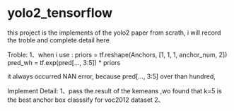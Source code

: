 # yolo2_tensorflow

this project is the implements of the yolo2 paper from scrath, i will record the troble and complete detail here


Troble:
1、when i use :
	priors = tf.reshape(Anchors, [1, 1, 1, anchor_num, 2])
        pred_wh = tf.exp(pred[..., 3:5]) * priors
	
   it always occurred NAN error, because pred[..., 3:5] over than hundred,


Implement Detail:
1、pass the result of the kemeans ,wo found that k=5 is the best anchor box classsify for voc2012 dataset
2、
